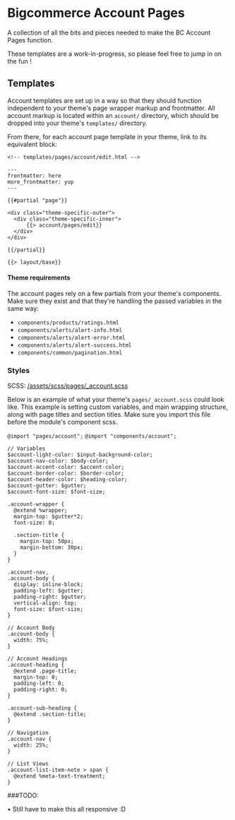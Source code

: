 # Bigcommerce Account Pages

A collection of all the bits and pieces needed to make the BC Account Pages function.

These templates are a work-in-progress, so please feel free to jump in on the fun !


## Templates

Account templates are set up in a way so that they should function independent to your theme's page wrapper markup and frontmatter. All account markup is located within an `account/` directory, which should be dropped into your theme's `templates/` directory. 

From there, for each account page template in your theme, link to its equivalent block:

```
<!-- templates/pages/account/edit.html -->

---
frontmatter: here
more_frontmatter: yup
---

{{#partial "page"}}

<div class="theme-specific-outer">
  <div class="theme-specific-inner">
      {{> account/pages/edit}}
  </div>
</div>

{{/partial}}

{{> layout/base}}

```

#### Theme requirements
The account pages rely on a few partials from your theme's components. Make sure they exist and that they're handling the passed variables in the same way:

- `components/products/ratings.html`
- `components/alerts/alert-info.html`
- `components/alerts/alert-error.html`
- `components/alerts/alert-success.html`
- `components/common/pagination.html`

### Styles

SCSS: [/assets/scss/pages/_account.scss](/assets/scss/pages/_account.scss)

Below is an example of what your theme's `pages/_account.scss` could look like. This example is setting custom variables, and main wrapping structure, along with page titles and section titles. Make sure you import this file before the module's component scss.

`@import "pages/account";`
`@import "components/account";`

```
// Variables
$account-light-color: $input-background-color;
$account-nav-color: $body-color;
$account-accent-color: $accent-color;
$account-border-color: $border-color;
$account-header-color: $heading-color;
$account-gutter: $gutter;
$account-font-size: $font-size;

.account-wrapper {
  @extend %wrapper;
  margin-top: $gutter*2;
  font-size: 0;

  .section-title {
    margin-top: 50px;
    margin-bottom: 30px;
  }
}

.account-nav,
.account-body {
  display: inline-block;
  padding-left: $gutter;
  padding-right: $gutter;
  vertical-align: top;
  font-size: $font-size;
}

// Account Body
.account-body {
  width: 75%;
}

// Account Headings
.account-heading {
  @extend .page-title;
  margin-top: 0;
  padding-left: 0;
  padding-right: 0;
}

.account-sub-heading {
  @extend .section-title;
}

// Navigation
.account-nav {
  width: 25%;
}

// List Views
.account-list-item-note > span {
  @extend %meta-text-treatment;
}
```

###TODO:

• Still have to make this all responsive :D
